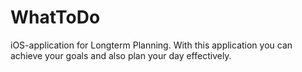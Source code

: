 # WhatToDo
iOS-application for Longterm Planning. With this application you can achieve your goals and also plan your day effectively.
